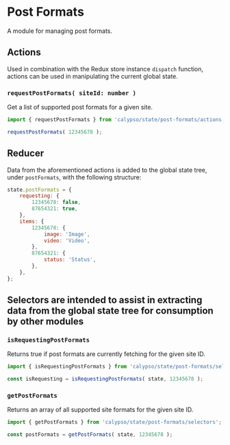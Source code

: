 # Post Formats

A module for managing post formats.

## Actions

Used in combination with the Redux store instance `dispatch` function, actions can be used in manipulating the current global state.

### `requestPostFormats( siteId: number )`

Get a list of supported post formats for a given site.

```js
import { requestPostFormats } from 'calypso/state/post-formats/actions';

requestPostFormats( 12345678 );
```

## Reducer

Data from the aforementioned actions is added to the global state tree, under `postFormats`, with the following structure:

```js
state.postFormats = {
	requesting: {
		12345678: false,
		87654321: true,
	},
	items: {
		12345678: {
			image: 'Image',
			video: 'Video',
		},
		87654321: {
			status: 'Status',
		},
	},
};
```

## Selectors are intended to assist in extracting data from the global state tree for consumption by other modules

### `isRequestingPostFormats`

Returns true if post formats are currently fetching for the given site ID.

```js
import { isRequestingPostFormats } from 'calypso/state/post-formats/selectors';

const isRequesting = isRequestingPostFormats( state, 12345678 );
```

### `getPostFormats`

Returns an array of all supported site formats for the given site ID.

```js
import { getPostFormats } from 'calypso/state/post-formats/selectors';

const postFormats = getPostFormats( state, 12345678 );
```
